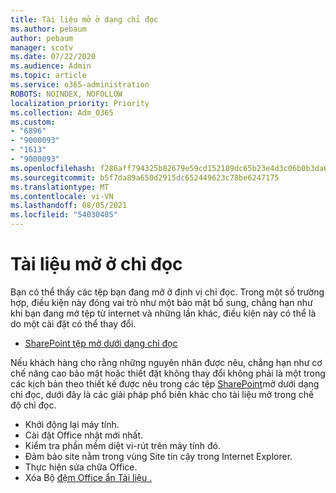 ```yaml
---
title: Tài liệu mở ở dạng chỉ đọc
ms.author: pebaum
author: pebaum
manager: scotv
ms.date: 07/22/2020
ms.audience: Admin
ms.topic: article
ms.service: o365-administration
ROBOTS: NOINDEX, NOFOLLOW
localization_priority: Priority
ms.collection: Adm_O365
ms.custom:
- "6896"
- "9000093"
- "1613"
- "9000093"
ms.openlocfilehash: f286aff794325b82679e59cd152189dc65b23e4d3c06b0b3da65851cd767bbaa
ms.sourcegitcommit: b5f7da89a650d2915dc652449623c78be6247175
ms.translationtype: MT
ms.contentlocale: vi-VN
ms.lasthandoff: 08/05/2021
ms.locfileid: "54030405"
---
```

# <a name="documents-opening-in-read-only"></a>Tài liệu mở ở chỉ đọc

Bạn có thể thấy các tệp bạn đang mở ở định vị chỉ đọc. Trong một số trường hợp, điều kiện này đóng vai trò như một bảo mật bổ sung, chẳng hạn như khi bạn đang mở tệp từ internet và những lần khác, điều kiện này có thể là do một cài đặt có thể thay đổi.

- [SharePoint tệp mở dưới dạng chỉ đọc](https://docs.microsoft.com/sharepoint/troubleshoot/lists-and-libraries/files-open-as-read-only-and-cannot-check-in-or-out)

Nếu khách hàng cho rằng những nguyên nhân được nêu, chẳng hạn như cơ chế nâng cao bảo mật hoặc thiết đặt không thay đổi không phải là một trong các kịch bản theo thiết kế được nêu trong các tệp [SharePoint](https://docs.microsoft.com/sharepoint/troubleshoot/lists-and-libraries/files-open-as-read-only-and-cannot-check-in-or-out)mở dưới dạng chỉ đọc, dưới đây là các giải pháp phổ biến khác cho tài liệu mở trong chế độ chỉ đọc.

- Khởi động lại máy tính.
- Cài đặt Office nhật mới nhất.
- Kiểm tra phần mềm diệt vi-rút trên máy tính đó.
- Đảm bảo site nằm trong vùng Site tin cậy trong Internet Explorer.
- Thực hiện sửa chữa Office.
- Xóa Bộ [đệm Office ẩn Tài liệu .](https://support.microsoft.com/office/delete-your-office-document-cache-b1d3765e-d71b-4bb8-99ca-acd22c42995d?ui=en-us&rs=en-us&ad=us)

